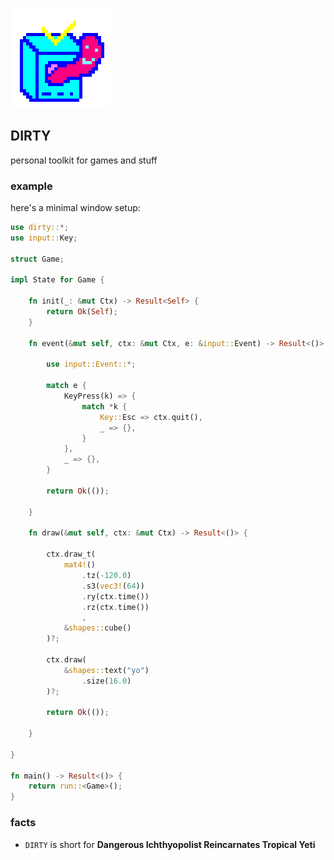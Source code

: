 ![icon](icon.png)

## DIRTY
personal toolkit for games and stuff

### example
here's a minimal window setup:

```rust
use dirty::*;
use input::Key;

struct Game;

impl State for Game {

	fn init(_: &mut Ctx) -> Result<Self> {
		return Ok(Self);
	}

	fn event(&mut self, ctx: &mut Ctx, e: &input::Event) -> Result<()> {

		use input::Event::*;

		match e {
			KeyPress(k) => {
				match *k {
					Key::Esc => ctx.quit(),
					_ => {},
				}
			},
			_ => {},
		}

		return Ok(());

	}

	fn draw(&mut self, ctx: &mut Ctx) -> Result<()> {

		ctx.draw_t(
			mat4!()
				.tz(-120.0)
				.s3(vec3!(64))
				.ry(ctx.time())
				.rz(ctx.time())
				,
			&shapes::cube()
		)?;

		ctx.draw(
			&shapes::text("yo")
				.size(16.0)
		)?;

		return Ok(());

	}

}

fn main() -> Result<()> {
	return run::<Game>();
}
```

### facts
- `DIRTY` is short for **Dangerous Ichthyopolist Reincarnates Tropical Yeti**

